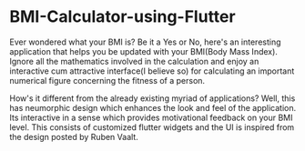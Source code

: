 # BMI-Calculator-using-Flutter
Ever wondered what your BMI is? Be it a Yes or No, here's an interesting application that helps you be updated with your BMI(Body Mass Index). Ignore all the mathematics involved in the calculation and enjoy an interactive cum attractive interface(I believe so) for calculating an important numerical figure concerning the fitness of a person. 


How's it different from the already existing myriad of applications?
Well, this has neumorphic design which enhances the look and feel of the application. Its interactive in a sense which provides motivational feedback on your BMI level. This consists of customized flutter widgets and the UI is inspired from the design posted by Ruben Vaalt.
